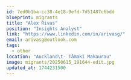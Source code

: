 ```yaml
---
id: 7ed0b1ba-cc38-4e18-9efd-7d51487c6bdd
blueprint: migrants
title: "Alex Rivas"
position: "Insights Analyst"
link: "https://www.linkedin.com/in/arivasg/"
email: arivasg@outlook.com
tags:
  - other
location: "Auckland\t- Tāmaki Makaurau"
image: migrants/20250615_191644-edit.jpg
updated_at: 1744231500
---
```

